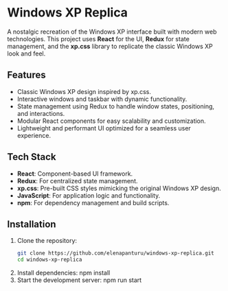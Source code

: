 # Windows XP Replica  

A nostalgic recreation of the Windows XP interface built with modern web technologies. This project uses **React** for the UI, **Redux** for state management, and the **xp.css** library to replicate the classic Windows XP look and feel.  

## Features  
- Classic Windows XP design inspired by xp.css.  
- Interactive windows and taskbar with dynamic functionality.  
- State management using Redux to handle window states, positioning, and interactions.  
- Modular React components for easy scalability and customization.  
- Lightweight and performant UI optimized for a seamless user experience.  

## Tech Stack  
- **React**: Component-based UI framework.  
- **Redux**: For centralized state management.  
- **xp.css**: Pre-built CSS styles mimicking the original Windows XP design.  
- **JavaScript**: For application logic and functionality.  
- **npm**: For dependency management and build scripts.  

## Installation  
1. Clone the repository:  
   ```bash  
   git clone https://github.com/elenapanturu/windows-xp-replica.git  
   cd windows-xp-replica  
2. Install dependencies: 
    npm install
3. Start the development server:
    npm run start
